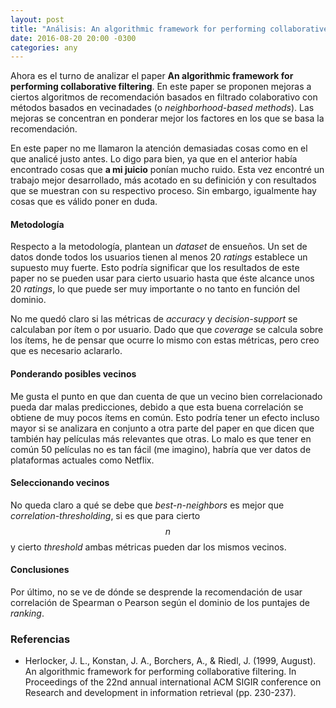 ```yaml
---
layout: post
title: "Análisis: An algorithmic framework for performing collaborative filtering"
date: 2016-08-20 20:00 -0300
categories: any
---
```


Ahora es el turno de analizar el paper **An algorithmic framework for performing collaborative filtering**. En este paper se proponen mejoras a ciertos algoritmos de recomendación basados en filtrado colaborativo con métodos basados en vecinadades (o *neighborhood-based methods*). Las mejoras se concentran en ponderar mejor los factores en los que se basa la recomendación.

En este paper no me llamaron la atención demasiadas cosas como en el que analicé justo antes. Lo digo para bien, ya que en el anterior había encontrado cosas que **a mi juicio** ponían mucho ruido. Esta vez encontré un trabajo mejor desarrollado, más acotado en su definición y con resultados que se muestran con su respectivo proceso. Sin embargo, igualmente hay cosas que es válido poner en duda.

#### Metodología

Respecto a la metodología, plantean un *dataset* de ensueños. Un set de datos donde todos los usuarios tienen al menos 20 *ratings* establece un supuesto muy fuerte. Esto podría significar que los resultados de este paper no se pueden usar para cierto usuario hasta que éste alcance unos 20 *ratings*, lo que puede ser muy importante o no tanto en función del dominio.

 No me quedó claro si las métricas de *accuracy* y *decision-support* se calculaban por ítem o por usuario. Dado que que *coverage* se calcula sobre los ítems, he de pensar que ocurre lo mismo con estas métricas, pero creo que es necesario aclararlo.

#### Ponderando posibles vecinos

Me gusta el punto en que dan cuenta de que un vecino bien correlacionado pueda dar malas predicciones, debido a que esta buena correlación se obtiene de muy pocos ítems en común. Esto podría tener un efecto incluso mayor si se analizara en conjunto a otra parte del paper en que dicen que también hay películas más relevantes que otras. Lo malo es que tener en común 50 películas no es tan fácil (me imagino), habría que ver datos de plataformas actuales como Netflix.

#### Seleccionando vecinos

No queda claro a qué se debe que *best-n-neighbors* es mejor que *correlation-thresholding*, si es que para cierto $$ n $$ y cierto *threshold* ambas métricas pueden dar los mismos vecinos.

#### Conclusiones

Por último, no se ve de dónde se desprende la recomendación de usar correlación de Spearman o Pearson según el dominio de los puntajes de *ranking*.

### Referencias

- Herlocker, J. L., Konstan, J. A., Borchers, A., & Riedl, J. (1999, August). An algorithmic framework for performing collaborative filtering. In Proceedings of the 22nd annual international ACM SIGIR conference on Research and development in information retrieval (pp. 230-237).
